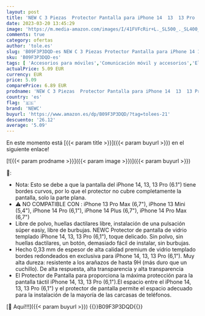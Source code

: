 ```yaml
---
layout: post
title: 'NEW C 3 Piezas  Protector Pantalla para iPhone 14  13  13 Pro  6 1"   Cristal templado Antiarañazos  Antihuellas  Sin Burbujas  Dureza 9H  0.33 mm Ultra Transparente  Ultra Resistente'
date: 2023-03-20 13:45:29
image: 'https://m.media-amazon.com/images/I/41FVFcRir+L._SL500_._SL400_.jpg'
comments: true
category: ofertas
author: 'tole.es'
slug: 'B09F3P3DQD-es NEW C 3 Piezas Protector Pantalla para iPhone 14 13 13 Pro...'
sku: 'B09F3P3DQD-es'
tags: [ 'Accesorios para móviles','Comunicación móvil y accesorios','Electrónica','Mantenimiento, cuidado y reparaciones de teléfonos móviles','Protectores de pantalla para móviles','iphone','newc','🇪🇸', ]
actualPrice: 5.09 EUR
currency: EUR
price: 5.09
comparePrice: 6.89 EUR
prodname: 'NEW C 3 Piezas  Protector Pantalla para iPhone 14  13  13 Pro  6 1"   Cristal templado Antiarañazos  Antihuellas  Sin Burbujas  Dureza 9H  0.33 mm Ultra Transparente  Ultra Resistente'
country: 'es'
flag: '🇪🇸'
brand: 'NEWC'
buyurl: 'https://www.amazon.es/dp/B09F3P3DQD/?tag=tolees-21'
descuento: '26.12'
average: '5.09'
---
```


En este momento está [{{< param title >}}]({{< param buyurl >}}) en el siguiente enlace!

[![{{< param prodname >}}]({{< param image >}})]({{< param buyurl >}})

🔎:

- Nota: Esto se debe a que la pantalla del iPhone 14, 13, 13 Pro (6.1") tiene bordes curvos, por lo que el protector no cubre completamente la pantalla, solo la parte plana.
- ⚠ NO COMPATIBLE CON : iPhone 13 Pro Max (6,7"), iPhone 13 Mini (5,4"), iPhone 14 Pro (6,1"), iPhone 14 Plus (6,7"), iPhone 14 Pro Max (6,7")
- Libre de polvo, huellas dactilares libre, instalación de una pulsación súper easiy, libre de burbujas. NEWC Protector de pantalla de vidrio templado iPhone 14, 13, 13 Pro (6,1"), toque delicado. Sin polvo, sin huellas dactilares, un botón, demasiado fácil de instalar, sin burbujas.
- Hecho 0,33 mm de espesor de alta calidad premium de vidrio templado bordes redondeados en exclusiva para iPhone 14, 13, 13 Pro (6,1"). Muy alta dureza: resistente a los arañazos de hasta 9H (más duro que un cuchillo). De alta respuesta, alta transparencia y alta transparencia
- El Protector de Pantalla para proporciona la máxima protección para la pantalla táctil iPhone 14, 13, 13 Pro (6,1").El espacio entre el iPhone 14, 13, 13 Pro (6,1") y el protector de pantalla permite el espacio adecuado para la instalación de la mayoría de las carcasas de teléfonos.

[🛒 Aquí!!!]({{< param buyurl >}})
{{<world>}}B09F3P3DQD{{</world>}}
